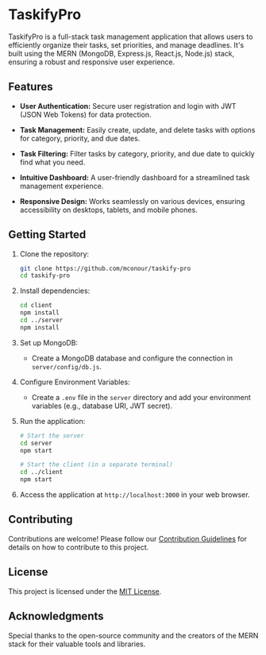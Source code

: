 # TaskifyPro

TaskifyPro is a full-stack task management application that allows users to efficiently organize their tasks, set priorities, and manage deadlines. It's built using the MERN (MongoDB, Express.js, React.js, Node.js) stack, ensuring a robust and responsive user experience.

## Features

- **User Authentication:** Secure user registration and login with JWT (JSON Web Tokens) for data protection.

- **Task Management:** Easily create, update, and delete tasks with options for category, priority, and due dates.

- **Task Filtering:** Filter tasks by category, priority, and due date to quickly find what you need.

- **Intuitive Dashboard:** A user-friendly dashboard for a streamlined task management experience.

- **Responsive Design:** Works seamlessly on various devices, ensuring accessibility on desktops, tablets, and mobile phones.

## Getting Started

1. Clone the repository:

   ```bash
   git clone https://github.com/mconour/taskify-pro
   cd taskify-pro
   ```

2. Install dependencies:

   ```bash
   cd client
   npm install
   cd ../server
   npm install
   ```

3. Set up MongoDB:

   - Create a MongoDB database and configure the connection in `server/config/db.js`.

4. Configure Environment Variables:

   - Create a `.env` file in the `server` directory and add your environment variables (e.g., database URI, JWT secret).

5. Run the application:

   ```bash
   # Start the server
   cd server
   npm start

   # Start the client (in a separate terminal)
   cd ../client
   npm start
   ```

6. Access the application at `http://localhost:3000` in your web browser.

## Contributing

Contributions are welcome! Please follow our [Contribution Guidelines](CONTRIBUTING.md) for details on how to contribute to this project.

## License

This project is licensed under the [MIT License](LICENSE).

## Acknowledgments

Special thanks to the open-source community and the creators of the MERN stack for their valuable tools and libraries.